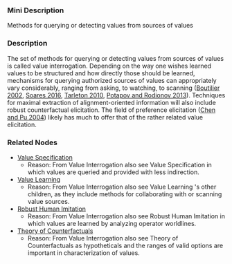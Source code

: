 ### Mini Description

Methods for querying or detecting values from sources of values

### Description

The set of methods for querying or detecting values from sources of values is called value interrogation. Depending on the way one wishes learned values to be structured and how directly those should be learned, mechanisms for querying authorized sources of values can appropriately vary considerably, ranging from asking, to watching, to scanning ([Boutilier 2002](https://www.aaai.org/Papers/AAAI/2002/AAAI02-037.pdf), [Soares 2016](https://intelligence.org/files/ValueLearningProblem.pdf), [Tarleton 2010](https://intelligence.org/files/CEV-MachineEthics.pdf), [Potapov and Rodionov 2013](https://arxiv.org/pdf/1308.0702v1)). Techniques for maximal extraction of alignment-oriented information will also include robust counterfactual elicitation. The field of preference elicitation ([Chen and Pu 2004](https://infoscience.epfl.ch/record/52659/files/IC_TECH_REPORT_200467.pdf)) likely has much to offer that of the rather related value elicitation.

### Related Nodes

- [Value Specification](/Value_Alignment/Validation/Technical_Value_Alignment/Ethics_Mechanisms/Value_Specification/Value_Specification.md)
	- Reason: From Value Interrogation also see Value Specification in which values are queried and provided with less indirection.
- [Value Learning](/Value_Alignment/Validation/Technical_Value_Alignment/Ethics_Mechanisms/Value_Learning/Value_Learning.md)
	- Reason: From Value Interrogation also see Value Learning 's other children, as they include methods for collaborating with or scanning value sources.
- [Robust Human Imitation](/Value_Alignment/Validation/Technical_Value_Alignment/Robust_Human_Imitation/Robust_Human_Imitation.md)
	- Reason: From Value Interrogation also see Robust Human Imitation in which values are learned by analyzing operator worldlines.
- [Theory of Counterfactuals](/Value_Alignment/Foundations/Foundations_of_Rational_Agency/Theory_of_Counterfactuals/Theory_of_Counterfactuals.md)
	- Reason: From Value Interrogation also see Theory of Counterfactuals as hypotheticals and the ranges of valid options are important in characterization of values.
